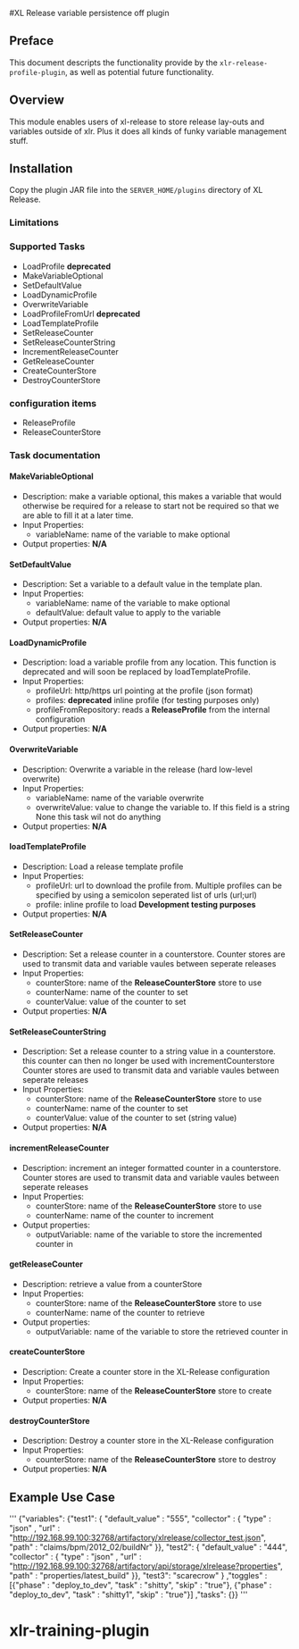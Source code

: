 #XL Release variable persistence off plugin

## Preface
This document descripts the functionality provide by the `xlr-release-profile-plugin`, as well as potential future functionality.

## Overview
This module enables users of xl-release to store release lay-outs and variables outside of xlr.
Plus it does all kinds of funky variable management stuff.

## Installation


Copy the plugin JAR file into the `SERVER_HOME/plugins` directory of XL Release.

### Limitations

### Supported Tasks

* LoadProfile **deprecated**
* MakeVariableOptional
* SetDefaultValue
* LoadDynamicProfile
* OverwriteVariable
* LoadProfileFromUrl **deprecated**
* LoadTemplateProfile
* SetReleaseCounter
* SetReleaseCounterString
* IncrementReleaseCounter
* GetReleaseCounter
* CreateCounterStore
* DestroyCounterStore


### configuration items
* ReleaseProfile
* ReleaseCounterStore


### Task documentation

####  MakeVariableOptional
* Description: make a variable optional, this makes a variable that would otherwise be required for a release to start not be required so that we are able to fill it at a later time.
* Input Properties:
  * variableName: name of the variable to make optional
* Output properties: **N/A**

####  SetDefaultValue
* Description: Set a variable to a default value in the template plan.
* Input Properties:
  * variableName: name of the variable to make optional
  * defaultValue: default value to apply to the variable
* Output properties: **N/A**

####  LoadDynamicProfile
* Description: load a variable profile from any location. This function is deprecated and will soon be replaced by loadTemplateProfile.
* Input Properties:
  * profileUrl: http/https url pointing at the profile (json format)
  * profiles: __deprecated__ inline profile (for testing purposes only)
  * profileFromRepository: reads a __ReleaseProfile__ from the internal configuration
* Output properties: **N/A**

####  OverwriteVariable
* Description: Overwrite a variable in the release (hard low-level overwrite)
* Input Properties:
  * variableName: name of the variable overwrite
  * overwriteValue: value to change the variable to. If this field is a string None this task wil not do anything
* Output properties: **N/A**

####  loadTemplateProfile
* Description: Load a release template profile
* Input Properties:
  * profileUrl: url to download the profile from. Multiple profiles can be specified by using a semicolon seperated list of urls (url;url)
  * profile: inline profile to load __Development testing purposes__
* Output properties: **N/A**

####  SetReleaseCounter
* Description: Set a release counter in a counterstore. Counter stores are used to transmit data and variable vaules between seperate releases
* Input Properties:
  * counterStore: name of the **ReleaseCounterStore** store to use
  * counterName: name of the counter to set
  * counterValue: value of the counter to set
* Output properties: **N/A**

####  SetReleaseCounterString
* Description: Set a release counter to a string value in a counterstore. this counter can then no longer be used with incrementCounterstore Counter stores are used to transmit data and variable vaules between seperate releases
* Input Properties:
  * counterStore: name of the **ReleaseCounterStore** store to use
  * counterName: name of the counter to set
  * counterValue: value of the counter to set (string value)
* Output properties: **N/A**


####  incrementReleaseCounter
* Description: increment an integer formatted counter in a counterstore. Counter stores are used to transmit data and variable vaules between seperate releases
* Input Properties:
  * counterStore: name of the **ReleaseCounterStore** store to use
  * counterName: name of the counter to increment
* Output properties:
  * outputVariable: name of the variable to store the incremented counter in

####  getReleaseCounter
* Description: retrieve a value from a counterStore
* Input Properties:
  * counterStore: name of the **ReleaseCounterStore** store to use
  * counterName: name of the counter to retrieve
* Output properties:
  * outputVariable: name of the variable to store the retrieved counter in

####  createCounterStore
* Description: Create a counter store in the XL-Release configuration
* Input Properties:
  * counterStore: name of the **ReleaseCounterStore** store to create
* Output properties: **N/A**

####  destroyCounterStore
* Description:  Destroy a counter store in the XL-Release configuration
* Input Properties:
  * counterStore: name of the **ReleaseCounterStore** store to destroy
* Output properties: **N/A**


## Example Use Case


'''
{"variables":
    {"test1": { "default_value" : "555",
                "collector" : { "type" : "json" ,
                                "url" : "http://192.168.99.100:32768/artifactory/xlrelease/collector_test.json",
                                "path" : "claims/bpm/2012_02/buildNr" }},
     "test2": { "default_value" : "444",
                "collector" : { "type" : "json" ,
                                "url" : "http://192.168.99.100:32768/artifactory/api/storage/xlrelease?properties",
                                "path" : "properties/latest_build" }},
     "test3": "scarecrow" }
     ,"toggles" :
      [{"phase" : "deploy_to_dev", "task" : "shitty", "skip" : "true"},
       {"phase" : "deploy_to_dev", "task" : "shitty1", "skip" : "true"}]
     ,"tasks": {}}
'''
# xlr-training-plugin
